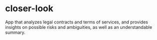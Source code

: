 # closer-look
App that analyzes legal contracts and terms of services, and provides insights on possible risks and ambiguities, as well as an understandable summary.
